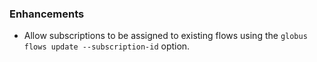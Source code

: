 ### Enhancements

* Allow subscriptions to be assigned to existing flows
  using the `globus flows update --subscription-id` option.
